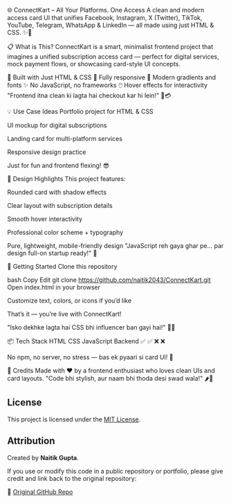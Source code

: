 🌐 ConnectKart – All Your Platforms. One Access
A clean and modern access card UI that unifies Facebook, Instagram, X (Twitter), TikTok, YouTube, Telegram, WhatsApp & LinkedIn — all made using just HTML & CSS. ✨📱

📋 What is This?
ConnectKart is a smart, minimalist frontend project that imagines a unified subscription access card — perfect for digital services, mock payment flows, or showcasing card-style UI concepts.

🧱 Built with Just HTML & CSS
📱 Fully responsive
🎨 Modern gradients and fonts
✨ No JavaScript, no frameworks
🖱️ Hover effects for interactivity
"Frontend itna clean ki lagta hai checkout kar hi lein!" 🛒💳

💡 Use Case Ideas
Portfolio project for HTML & CSS

UI mockup for digital subscriptions

Landing card for multi-platform services

Responsive design practice

Just for fun and frontend flexing! 😎

🎨 Design Highlights
This project features:

Rounded card with shadow effects

Clear layout with subscription details

Smooth hover interactivity

Professional color scheme + typography

Pure, lightweight, mobile-friendly design
"JavaScript reh gaya ghar pe... par design full-on startup ready!" 🚀

🚀 Getting Started
Clone this repository

bash
Copy
Edit
git clone https://github.com/naitik2043/ConnectKart.git
Open index.html in your browser

Customize text, colors, or icons if you’d like

That’s it — you’re live with ConnectKart!

"Isko dekhke lagta hai CSS bhi influencer ban gayi hai!" 📸🎀

📦 Tech Stack
HTML	CSS	JavaScript	Backend
✅	✅	❌	❌

No npm, no server, no stress — bas ek pyaari si card UI! 💖

🙏 Credits
Made with ❤️ by a frontend enthusiast who loves clean UIs and card layouts.
"Code bhi stylish, aur naam bhi thoda desi swad wala!" 🌶️🧃

## License

This project is licensed under the [MIT License](LICENSE).

## Attribution

Created by **Naitik Gupta**.

If you use or modify this code in a public repository or portfolio, please give credit and link back to the original repository:

🔗 [Original GitHub Repo](https://github.com/naitik2043/ConnectKart)
